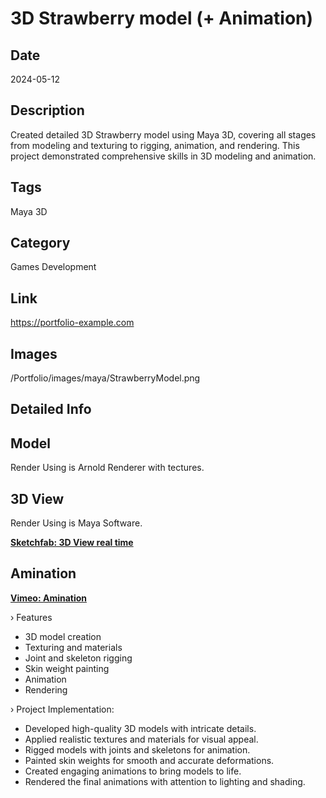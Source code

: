 # 3D Strawberry model (+ Animation)

## Date
2024-05-12

## Description
Created detailed 3D Strawberry model using Maya 3D, covering all stages from modeling and texturing to rigging, animation, and rendering. This project demonstrated comprehensive skills in 3D modeling and animation.

## Tags
Maya 3D

## Category
Games Development

## Link
https://portfolio-example.com

## Images
/Portfolio/images/maya/StrawberryModel.png

## Detailed Info
## Model

Render Using is Arnold Renderer with tectures.
## 3D View

Render Using is Maya Software.

[**Sketchfab: 3D View real time**](https://sketchfab.com/3d-models/strawberry-character-21810a9a8b914d2ca7291bda480d9998?utm_medium=embed&utm_campaign=share-popup&utm_content=21810a9a8b914d2ca7291bda480d9998)

## Amination

[**Vimeo: Amination**](https://player.vimeo.com/video/987986105?title=0&amp;byline=0&amp;portrait=0&amp;badge=0&amp;autopause=0&amp;player_id=0&amp;app_id=58479)

› Features
* 3D model creation
* Texturing and materials
* Joint and skeleton rigging
* Skin weight painting
* Animation
* Rendering

› Project Implementation:
* Developed high-quality 3D models with intricate details.
* Applied realistic textures and materials for visual appeal.
* Rigged models with joints and skeletons for animation.
* Painted skin weights for smooth and accurate deformations.
* Created engaging animations to bring models to life.
* Rendered the final animations with attention to lighting and shading.